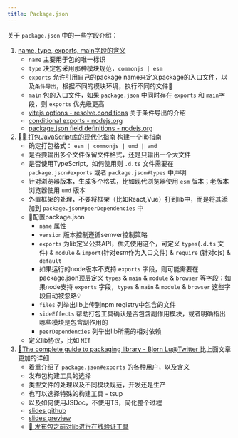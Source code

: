 ```yaml
---
title: Package.json
---
```


关于 `package.json` 中的一些字段介绍：

1. [name, type, exports, main字段的含义](https://www.baobangdong.cn/node.js-package.json-field-definitions/)
   - `name` 主要用于包的唯一标识
   - `type` 决定包采用那种模块规范，`commonjs | esm`
   - `exports` 允许引用自己的package name来定义package的入口文件，以及`条件导出`，根据不同的模块环境，执行不同的文件🚀
   - `main` 包的入口文件，如果 `package.json` 中同时存在 `exports` 和 `main`字段，则 `exports` 优先级更高
   - [vitejs options - resolve.conditions](https://cn.vitejs.dev/config/shared-options.html#resolve-conditions) 关于条件导出的介绍
   - [conditional exports - nodejs.org](https://nodejs.org/api/packages.html#packages_conditional_exports)
   - [package.json field definitions - nodejs.org](https://nodejs.org/api/packages.html#nodejs-packagejson-field-definitions)
2. [🚀🚀 打包JavaScript库的现代化指南](https://mp.weixin.qq.com/s/m-i_Et6YqkZ0aj537vN2_A) 构建一个lib指南
   - 确定打包格式： `esm | commonjs | umd | amd`
   - 是否要输出多个文件保留文件格式，还是只输出一个大文件
   - 是否使用TypeScript，如何使用则 `.d.ts` 文件需要在 `package.json#exports` 或者 `package.json#types` 中声明
   - 针对浏览器版本，生成多个格式，比如现代浏览器使用 `esm` 版本；老版本浏览器使用 `umd` 版本
   - 外置框架的处理，不要将框架（比如React,Vue）打到lib中，而是将其添加到 `package.json#peerDependencies` 中
   - 🎉配置package.json
     - `name` 属性
     - `version` 版本控制遵循semver控制策略
     - `exports` 为lib定义公共API，优先使用这个，可定义 `types`(`.d.ts` 文件) & `module` & `import`(针对esm作为入口文件) & `require` (针对cjs) & `default`
     - 如果运行的node版本不支持 `exports` 字段，则可能需要在package.json顶层定义 `types` & `main` & `module` & `browser` 等字段；如果node支持 `exports` 字段，`types` & `main` & `module` & `browser` 这些字段自动被忽略💡
     - `files` 列举出lib上传到npm registry中包含的文件
     - `sideEffects` 帮助打包工具确认是否包含副作用模块，或者明确指出哪些模块是包含副作用的
     - `peerDependencies` 列举出lib所需的相对依赖
   - 定义lib协议，比如 `MIT`
3. [🎉The complete guide to packaging library - Bjorn Lu@Twitter ](https://twitter.com/bluwyoo/status/1623644164046073856?s=20&t=S_xtzmAnYY3fZHZE2gY62w)比上面文章更加的详细
   - 着重介绍了 `package.json#exports` 的各种用户，以及含义
   - 发布包构建工具的选择
   - 类型文件的处理以及不同模块规范，开发还是生产
   - 也可以选择特殊的构建工具 - tsup
   - 以及如何使用JSDoc，不使用TS，简化整个过程
   - [slides github](https://github.com/bluwy/package-library)
   - [slides preview](https://package-library.bjornlu.com/)
   - [🔧 发布包之前对lib进行在线验证工具](https://publint.dev/)



